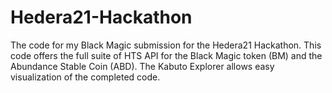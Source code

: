 # Hedera21-Hackathon
The code for my Black Magic submission for the Hedera21 Hackathon. This code offers the full suite of HTS API for the Black Magic token (BM) and the Abundance Stable Coin (ABD). The Kabuto Explorer allows easy visualization of the completed code.

